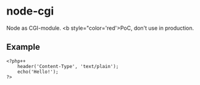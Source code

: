 # node-cgi

   Node as CGI-module. <b style="color='red'>PoC, don't use in production.</b>

## Example

```php++
<?php++
    header('Content-Type', 'text/plain');
    echo('Hello!');
?>
